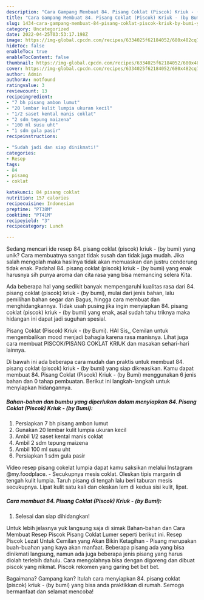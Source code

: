 ```yaml
---
description: "Cara Gampang Membuat 84. Pisang Coklat (Piscok) Kriuk - (by Bumi) yang Bisa Manjain Lidah"
title: "Cara Gampang Membuat 84. Pisang Coklat (Piscok) Kriuk - (by Bumi) yang Bisa Manjain Lidah"
slug: 1434-cara-gampang-membuat-84-pisang-coklat-piscok-kriuk-by-bumi-yang-bisa-manjain-lidah
category: Uncategorized
date: 2022-04-25T03:53:17.198Z
image: https://img-global.cpcdn.com/recipes/6334025f62184052/680x482cq70/84-pisang-coklat-piscok-kriuk-by-bumi-foto-resep-utama.jpg
hideToc: false
enableToc: true
enableTocContent: false
thumbnail: https://img-global.cpcdn.com/recipes/6334025f62184052/680x482cq70/84-pisang-coklat-piscok-kriuk-by-bumi-foto-resep-utama.jpg
cover: https://img-global.cpcdn.com/recipes/6334025f62184052/680x482cq70/84-pisang-coklat-piscok-kriuk-by-bumi-foto-resep-utama.jpg
author: Admin
authorAv: notfound
ratingvalue: 3
reviewcount: 13
recipeingredient:
- "7 bh pisang ambon lumut"
- "20 lembar kulit lumpia ukuran kecil"
- "1/2 saset kental manis coklat"
- "2 sdm tepung maizena"
- "100 ml susu uht"
- "1 sdm gula pasir"
recipeinstructions:

- "Sudah jadi dan siap dinikmati!"
categories:
- Resep
tags:
- 84
- pisang
- coklat

katakunci: 84 pisang coklat 
nutrition: 157 calories
recipecuisine: Indonesian
preptime: "PT38M"
cooktime: "PT41M"
recipeyield: "3"
recipecategory: Lunch

---
```





Sedang mencari ide resep 84. pisang coklat (piscok) kriuk - (by bumi) yang unik? Cara membuatnya sangat tidak susah dan tidak juga mudah. Jika salah mengolah maka hasilnya tidak akan memuaskan dan justru cenderung tidak enak. Padahal 84. pisang coklat (piscok) kriuk - (by bumi) yang enak harusnya sih punya aroma dan cita rasa yang bisa memancing selera Kita.





Ada beberapa hal yang sedikit banyak mempengaruhi kualitas rasa dari 84. pisang coklat (piscok) kriuk - (by bumi), mulai dari jenis bahan, lalu pemilihan bahan segar dan Bagus, hingga cara membuat dan menghidangkannya. Tidak usah pusing jika ingin menyiapkan 84. pisang coklat (piscok) kriuk - (by bumi) yang enak,      asal sudah tahu triknya maka hidangan ini dapat jadi suguhan spesial.














Pisang Coklat (Piscok) Kriuk - (by Bumi). HAI Sis,, Cemilan untuk mengembalikan mood menjadi bahagia karena rasa manisnya. Lihat juga cara membuat PISCOK/PISANG COKLAT KRIUK dan masakan sehari-hari lainnya.






Di bawah ini ada beberapa cara mudah dan praktis untuk membuat 84. pisang coklat (piscok) kriuk - (by bumi) yang siap dikreasikan. Kamu dapat membuat 84. Pisang Coklat (Piscok) Kriuk - (by Bumi) menggunakan 6 jenis bahan dan 0 tahap pembuatan. Berikut ini langkah-langkah untuk menyiapkan hidangannya.

<!--inarticleads1-->

##### Bahan-bahan dan bumbu yang diperlukan dalam menyiapkan 84. Pisang Coklat (Piscok) Kriuk - (by Bumi):

1. Persiapkan 7 bh pisang ambon lumut
1. Gunakan 20 lembar kulit lumpia ukuran kecil
1. Ambil 1/2 saset kental manis coklat
1. Ambil 2 sdm tepung maizena
1. Ambil 100 ml susu uht
1. Persiapkan 1 sdm gula pasir


Video resep pisang cokelat lumpia dapat kamu saksikan melalui Instagram @my.foodplace. - Secukupnya mesis coklat. Oleskan tipis margarin di tengah kulit lumpia. Taruh pisang di tengah lalu beri taburan mesis secukupnya. Lipat kulit satu kali dan oleskan lem di kedua sisi kulit, lipat. 

<!--inarticleads2-->

##### Cara membuat 84. Pisang Coklat (Piscok) Kriuk - (by Bumi):


1. Selesai dan siap dihidangkan!

Untuk lebih jelasnya yuk langsung saja di simak Bahan-bahan dan Cara Membuat Resep Piscok Pisang Coklat Lumer seperti berikut ini. Resep Piscok Lezat Untuk Cemilan yang Akan Bikin Ketagihan - Pisang merupakan buah-buahan yang kaya akan manfaat. Beberapa pisang ada yang bisa dinikmati langsung, namun ada juga beberapa jenis pisang yang harus diolah terlebih dahulu. Cara mengolahnya bisa dengan digoreng dan dibuat piscok yang nikmat. Piscok rekomen yang garing bet bet bet. 

Bagaimana? Gampang kan? Itulah cara menyiapkan 84. pisang coklat (piscok) kriuk - (by bumi) yang bisa anda praktikkan di rumah. Semoga bermanfaat dan selamat mencoba!

